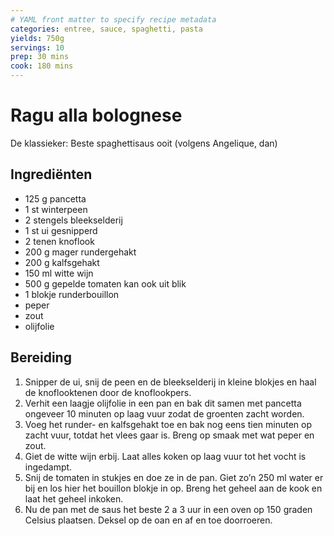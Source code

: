 ```yaml
---
# YAML front matter to specify recipe metadata
categories: entree, sauce, spaghetti, pasta
yields: 750g
servings: 10
prep: 30 mins
cook: 180 mins
---
```


# Ragu alla bolognese
De klassieker: Beste spaghettisaus ooit (volgens Angelique, dan)

## Ingrediënten
- 125 g pancetta
- 1 st winterpeen
- 2 stengels bleekselderij
- 1 st ui gesnipperd
- 2 tenen knoflook
- 200 g mager rundergehakt
- 200 g kalfsgehakt
- 150 ml witte wijn
- 500 g gepelde tomaten kan ook uit blik
- 1 blokje runderbouillon
- peper
- zout
- olijfolie

## Bereiding
1. Snipper de ui, snij de peen en de bleekselderij in kleine blokjes en haal de knoflooktenen door de knoflookpers.
2. Verhit een laagje olijfolie in een pan en bak dit samen met pancetta ongeveer 10 minuten op laag vuur zodat de groenten zacht worden.
3. Voeg het runder- en kalfsgehakt toe en bak  nog eens tien minuten op zacht vuur, totdat het vlees gaar is. Breng  op smaak met wat peper en zout. 
4. Giet de witte wijn erbij. Laat alles koken op laag vuur tot het vocht is ingedampt. 
5. Snij de tomaten in stukjes en doe ze in de pan. Giet zo’n 250 ml water er bij en los hier het bouillon blokje in op. Breng het geheel aan de kook en laat het geheel inkoken. 
6. Nu de pan met de saus het beste 2 a 3 uur in een oven op 150 graden Celsius plaatsen. Deksel op de oan en af en toe doorroeren.
